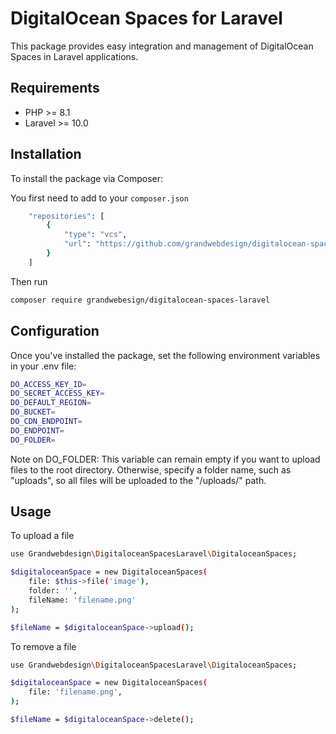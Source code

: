 # DigitalOcean Spaces for Laravel

This package provides easy integration and management of DigitalOcean Spaces in Laravel applications.

## Requirements

- PHP >= 8.1
- Laravel >= 10.0

## Installation
To install the package via Composer:

You first need to add to your `composer.json`
```bash
    "repositories": [
        {
            "type": "vcs",
            "url": "https://github.com/grandwebdesign/digitalocean-spaces-laravel.git"
        }
    ]
```
Then run
```bash
composer require grandwebesign/digitalocean-spaces-laravel
```

## Configuration
Once you've installed the package, set the following environment variables in your .env file:
```bash
DO_ACCESS_KEY_ID=
DO_SECRET_ACCESS_KEY=
DO_DEFAULT_REGION=
DO_BUCKET=
DO_CDN_ENDPOINT=
DO_ENDPOINT=
DO_FOLDER=
```

Note on DO_FOLDER: This variable can remain empty if you want to upload files to the root directory. Otherwise, specify a folder name, such as "uploads", so all files will be uploaded to the "/uploads/" path.

## Usage
To upload a file
```bash
use Grandwebdesign\DigitaloceanSpacesLaravel\DigitaloceanSpaces;

$digitaloceanSpace = new DigitaloceanSpaces(
    file: $this->file('image'),
    folder: '',
    fileName: 'filename.png'
);

$fileName = $digitaloceanSpace->upload();
```

To remove a file
```bash
use Grandwebdesign\DigitaloceanSpacesLaravel\DigitaloceanSpaces;

$digitaloceanSpace = new DigitaloceanSpaces(
    file: 'filename.png',
);

$fileName = $digitaloceanSpace->delete();
```
